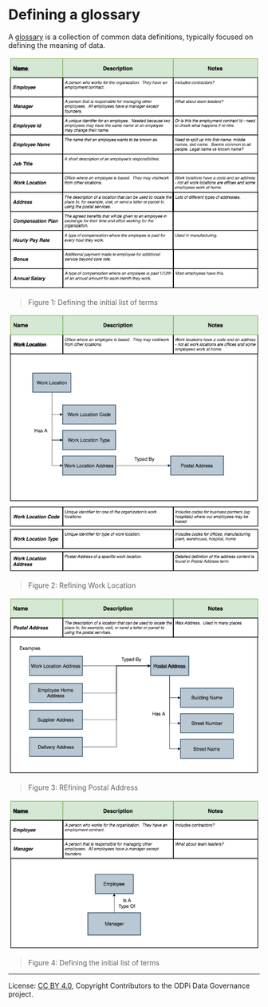 <!-- SPDX-License-Identifier: CC-BY-4.0 -->
<!-- Copyright Contributors to the ODPi Data Governance project. -->

# Defining a glossary

A [glossary](../../../common-data-definitions/anatomy-of-a-glossary.md) is a collection of common data definitions, typically focused on defining the meaning of data.  

![Figure 1](initial-term-list.png)
> Figure 1: Defining the initial list of terms


![Figure 2](work-location.png)
> Figure 2: Refining Work Location


![Figure 3](postal-address.png)
> Figure 3: REfining Postal Address


![Figure 4](manager.png)
> Figure 4: Defining the initial list of terms





----
License: [CC BY 4.0](https://creativecommons.org/licenses/by/4.0/),
Copyright Contributors to the ODPi Data Governance project.
